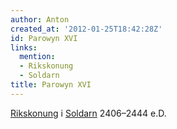 ```yaml
---
author: Anton
created_at: '2012-01-25T18:42:28Z'
id: Parowyn XVI
links:
  mention:
  - Rikskonung
  - Soldarn
title: Parowyn XVI
---
```


[Rikskonung] i [Soldarn] 2406–2444 e.D.

  [Rikskonung]: Rikskonung
  [Soldarn]: Soldarn
